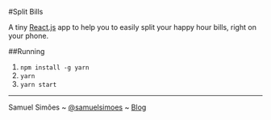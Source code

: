 #Split Bills

A tiny [React.js](https://facebook.github.io/react/) app to help you to easily split your happy hour bills, right on your phone.

##Running

1. `npm install -g yarn`
2. `yarn`
3. `yarn start`

-------------
Samuel Simões ~ [@samuelsimoes](https://twitter.com/samuelsimoes) ~ [Blog](http://blog.samuelsimoes.com/)
